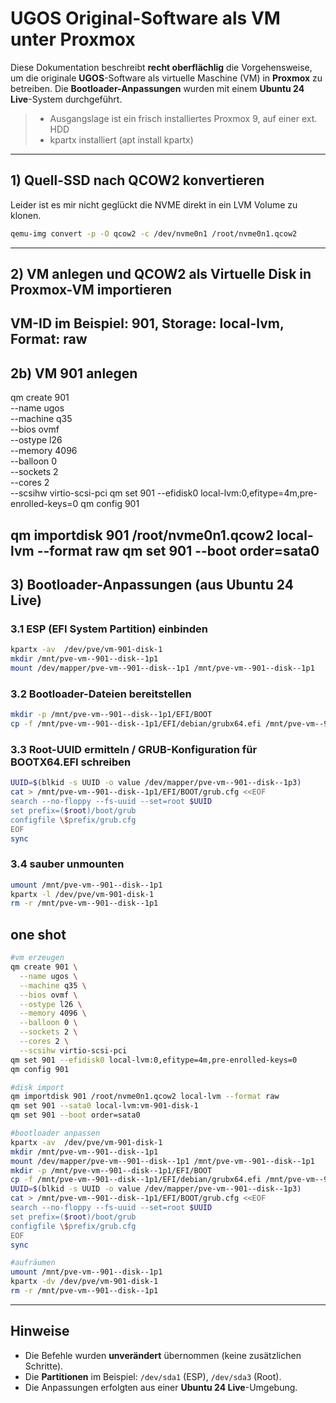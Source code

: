# UGOS Original-Software als VM unter Proxmox

Diese Dokumentation beschreibt **recht oberflächlig** die Vorgehensweise, um die originale **UGOS**-Software als virtuelle Maschine (VM) in **Proxmox** zu betreiben. Die **Bootloader-Anpassungen** wurden mit einem **Ubuntu 24 Live**-System durchgeführt.

> - Ausgangslage ist ein frisch installiertes Proxmox 9, auf einer ext. HDD
> - kpartx installiert (apt install kpartx)
---

## 1) Quell-SSD nach QCOW2 konvertieren
Leider ist es mir nicht geglückt die NVME direkt in ein LVM Volume zu klonen.

```bash
qemu-img convert -p -O qcow2 -c /dev/nvme0n1 /root/nvme0n1.qcow2
```

---
## 2) VM anlegen und QCOW2 als Virtuelle Disk in Proxmox-VM importieren

VM-ID im Beispiel: **901**, Storage: **local-lvm**, Format: **raw**
---
## 2b) VM 901 anlegen
qm create 901 \
  --name ugos \
  --machine q35 \
  --bios ovmf \
  --ostype l26 \
  --memory 4096 \
  --balloon 0 \
  --sockets 2 \
  --cores 2 \
  --scsihw virtio-scsi-pci
qm set 901 --efidisk0 local-lvm:0,efitype=4m,pre-enrolled-keys=0
qm config 901

qm importdisk 901 /root/nvme0n1.qcow2 local-lvm --format raw
qm set 901 --boot order=sata0
---



## 3) Bootloader-Anpassungen (aus Ubuntu 24 Live)

### 3.1 ESP (EFI System Partition) einbinden
```bash
kpartx -av  /dev/pve/vm-901-disk-1
mkdir /mnt/pve-vm--901--disk--1p1
mount /dev/mapper/pve-vm--901--disk--1p1 /mnt/pve-vm--901--disk--1p1
```

### 3.2 Bootloader-Dateien bereitstellen
```bash
mkdir -p /mnt/pve-vm--901--disk--1p1/EFI/BOOT
cp -f /mnt/pve-vm--901--disk--1p1/EFI/debian/grubx64.efi /mnt/pve-vm--901--disk--1p1/EFI/BOOT/BOOTX64.EFI
```

### 3.3 Root-UUID ermitteln /  GRUB-Konfiguration für BOOTX64.EFI schreiben
```bash
UUID=$(blkid -s UUID -o value /dev/mapper/pve-vm--901--disk--1p3)
cat > /mnt/pve-vm--901--disk--1p1/EFI/BOOT/grub.cfg <<EOF
search --no-floppy --fs-uuid --set=root $UUID
set prefix=($root)/boot/grub
configfile \$prefix/grub.cfg
EOF
sync
```

### 3.4 sauber unmounten
```bash
umount /mnt/pve-vm--901--disk--1p1
kpartx -l /dev/pve/vm-901-disk-1
rm -r /mnt/pve-vm--901--disk--1p1
```


## one shot
```bash
#vm erzeugen
qm create 901 \
  --name ugos \
  --machine q35 \
  --bios ovmf \
  --ostype l26 \
  --memory 4096 \
  --balloon 0 \
  --sockets 2 \
  --cores 2 \
  --scsihw virtio-scsi-pci
qm set 901 --efidisk0 local-lvm:0,efitype=4m,pre-enrolled-keys=0
qm config 901

#disk import
qm importdisk 901 /root/nvme0n1.qcow2 local-lvm --format raw
qm set 901 --sata0 local-lvm:vm-901-disk-1
qm set 901 --boot order=sata0

#bootloader anpassen
kpartx -av  /dev/pve/vm-901-disk-1
mkdir /mnt/pve-vm--901--disk--1p1
mount /dev/mapper/pve-vm--901--disk--1p1 /mnt/pve-vm--901--disk--1p1
mkdir -p /mnt/pve-vm--901--disk--1p1/EFI/BOOT
cp -f /mnt/pve-vm--901--disk--1p1/EFI/debian/grubx64.efi /mnt/pve-vm--901--disk--1p1/EFI/BOOT/BOOTX64.EFI
UUID=$(blkid -s UUID -o value /dev/mapper/pve-vm--901--disk--1p3)
cat > /mnt/pve-vm--901--disk--1p1/EFI/BOOT/grub.cfg <<EOF
search --no-floppy --fs-uuid --set=root $UUID
set prefix=($root)/boot/grub
configfile \$prefix/grub.cfg
EOF
sync

#aufräumen
umount /mnt/pve-vm--901--disk--1p1
kpartx -dv /dev/pve/vm-901-disk-1
rm -r /mnt/pve-vm--901--disk--1p1

```


---

## Hinweise

- Die Befehle wurden **unverändert** übernommen (keine zusätzlichen Schritte).  
- Die **Partitionen** im Beispiel: `/dev/sda1` (ESP), `/dev/sda3` (Root).  
- Die Anpassungen erfolgten aus einer **Ubuntu 24 Live**-Umgebung.


